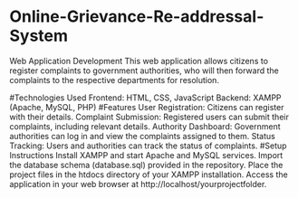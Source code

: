 # Online-Grievance-Re-addressal-System
Web Application Development
This web application allows citizens to register complaints to government authorities, who will then forward the complaints to the respective departments for resolution.

#Technologies Used
Frontend: HTML, CSS, JavaScript
Backend: XAMPP (Apache, MySQL, PHP)
#Features
User Registration: Citizens can register with their details.
Complaint Submission: Registered users can submit their complaints, including relevant details.
Authority Dashboard: Government authorities can log in and view the complaints assigned to them.
Status Tracking: Users and authorities can track the status of complaints.
#Setup Instructions
Install XAMPP and start Apache and MySQL services.
Import the database schema (database.sql) provided in the repository.
Place the project files in the htdocs directory of your XAMPP installation.
Access the application in your web browser at http://localhost/yourprojectfolder.
